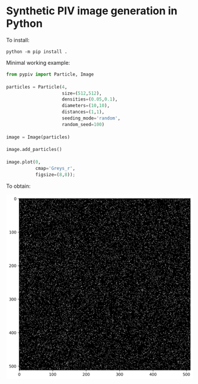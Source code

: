 # Synthetic PIV image generation in Python

To install:

```
python -m pip install .
```


Minimal working example:

```python
from pypiv import Particle, Image

particles = Particle(4, 
                     size=(512,512), 
                     densities=(0.05,0.1),
                     diameters=(10,10),
                     distances=(1,1),
                     seeding_mode='random', 
                     random_seed=100)

image = Image(particles)

image.add_particles()

image.plot(0, 
           cmap='Greys_r',
           figsize=(8,8));

```

To obtain:

![Screenshot](jupyter-notebooks/image.png)